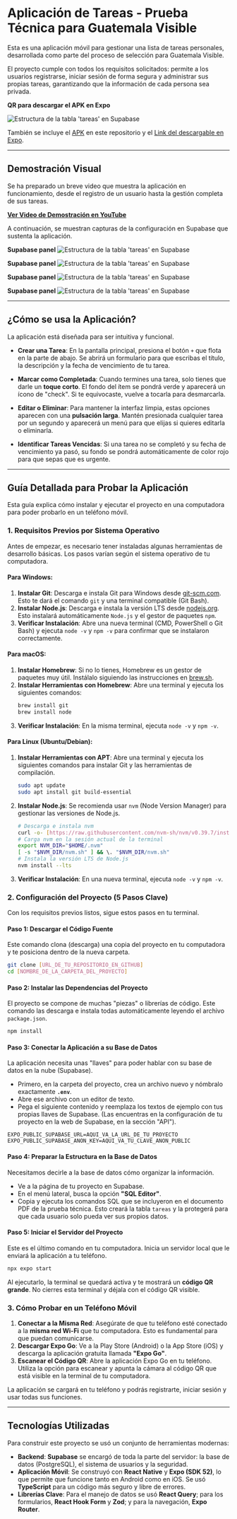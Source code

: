# Aplicación de Tareas - Prueba Técnica para Guatemala Visible

Esta es una aplicación móvil para gestionar una lista de tareas personales, desarrollada como parte del proceso de selección para Guatemala Visible.

El proyecto cumple con todos los requisitos solicitados: permite a los usuarios registrarse, iniciar sesión de forma segura y administrar sus propias tareas, garantizando que la información de cada persona sea privada.


**QR para descargar el APK en Expo**

![Estructura de la tabla 'tareas' en Supabase](assets/images/qr.png)

También se incluye el [APK](task-list-gv.apk) en este repositorio y el [Link del descargable en Expo](https://youtu.be/HtjMB1igO90).

---

## Demostración Visual

Se ha preparado un breve video que muestra la aplicación en funcionamiento, desde el registro de un usuario hasta la gestión completa de sus tareas.

[**Ver Video de Demostración en YouTube**](https://youtu.be/HtjMB1igO90)

A continuación, se muestran capturas de la configuración en Supabase que sustenta la aplicación.

**Supabase panel**
![Estructura de la tabla 'tareas' en Supabase](assets/images/1.png)

**Supabase panel**
![Estructura de la tabla 'tareas' en Supabase](assets/images/2.png)

**Supabase panel**
![Estructura de la tabla 'tareas' en Supabase](assets/images/3.png)

**Supabase panel**
![Estructura de la tabla 'tareas' en Supabase](assets/images/4.png)


---

## ¿Cómo se usa la Aplicación?

La aplicación está diseñada para ser intuitiva y funcional.

* **Crear una Tarea**: En la pantalla principal, presiona el botón `+` que flota en la parte de abajo. Se abrirá un formulario para que escribas el título, la descripción y la fecha de vencimiento de tu tarea.

* **Marcar como Completada**: Cuando termines una tarea, solo tienes que darle un **toque corto**. El fondo del ítem se pondrá verde y aparecerá un ícono de "check". Si te equivocaste, vuelve a tocarla para desmarcarla.

* **Editar o Eliminar**: Para mantener la interfaz limpia, estas opciones aparecen con una **pulsación larga**. Mantén presionada cualquier tarea por un segundo y aparecerá un menú para que elijas si quieres editarla o eliminarla.

* **Identificar Tareas Vencidas**: Si una tarea no se completó y su fecha de vencimiento ya pasó, su fondo se pondrá automáticamente de color rojo para que sepas que es urgente.

---

## Guía Detallada para Probar la Aplicación

Esta guía explica cómo instalar y ejecutar el proyecto en una computadora para poder probarlo en un teléfono móvil.

### 1. Requisitos Previos por Sistema Operativo

Antes de empezar, es necesario tener instaladas algunas herramientas de desarrollo básicas. Los pasos varían según el sistema operativo de tu computadora.

#### Para Windows:
1.  **Instalar Git**: Descarga e instala Git para Windows desde [git-scm.com](https://git-scm.com/). Esto te dará el comando `git` y una terminal compatible (Git Bash).
2.  **Instalar Node.js**: Descarga e instala la versión LTS desde [nodejs.org](https://nodejs.org/). Esto instalará automáticamente `Node.js` y el gestor de paquetes `npm`.
3.  **Verificar Instalación**: Abre una nueva terminal (CMD, PowerShell o Git Bash) y ejecuta `node -v` y `npm -v` para confirmar que se instalaron correctamente.

#### Para macOS:
1.  **Instalar Homebrew**: Si no lo tienes, Homebrew es un gestor de paquetes muy útil. Instálalo siguiendo las instrucciones en [brew.sh](https://brew.sh/).
2.  **Instalar Herramientas con Homebrew**: Abre una terminal y ejecuta los siguientes comandos:
    ```bash
    brew install git
    brew install node
    ```
3.  **Verificar Instalación**: En la misma terminal, ejecuta `node -v` y `npm -v`.

#### Para Linux (Ubuntu/Debian):
1.  **Instalar Herramientas con APT**: Abre una terminal y ejecuta los siguientes comandos para instalar Git y las herramientas de compilación.
    ```bash
    sudo apt update
    sudo apt install git build-essential
    ```
2.  **Instalar Node.js**: Se recomienda usar `nvm` (Node Version Manager) para gestionar las versiones de Node.js.
    ```bash
    # Descarga e instala nvm
    curl -o- [https://raw.githubusercontent.com/nvm-sh/nvm/v0.39.7/install.sh](https://raw.githubusercontent.com/nvm-sh/nvm/v0.39.7/install.sh) | bash
    # Carga nvm en la sesión actual de la terminal
    export NVM_DIR="$HOME/.nvm"
    [ -s "$NVM_DIR/nvm.sh" ] && \. "$NVM_DIR/nvm.sh"
    # Instala la versión LTS de Node.js
    nvm install --lts
    ```
3.  **Verificar Instalación**: En una nueva terminal, ejecuta `node -v` y `npm -v`.

### 2. Configuración del Proyecto (5 Pasos Clave)

Con los requisitos previos listos, sigue estos pasos en tu terminal.

#### Paso 1: Descargar el Código Fuente
Este comando clona (descarga) una copia del proyecto en tu computadora y te posiciona dentro de la nueva carpeta.
```bash
git clone [URL_DE_TU_REPOSITORIO_EN_GITHUB]
cd [NOMBRE_DE_LA_CARPETA_DEL_PROYECTO]
```

#### Paso 2: Instalar las Dependencias del Proyecto
El proyecto se compone de muchas "piezas" o librerías de código. Este comando las descarga e instala todas automáticamente leyendo el archivo `package.json`.
```bash
npm install
```

#### Paso 3: Conectar la Aplicación a su Base de Datos
La aplicación necesita unas "llaves" para poder hablar con su base de datos en la nube (Supabase).
* Primero, en la carpeta del proyecto, crea un archivo nuevo y nómbralo exactamente **`.env`**.
* Abre ese archivo con un editor de texto.
* Pega el siguiente contenido y reemplaza los textos de ejemplo con tus propias llaves de Supabase. (Las encuentras en la configuración de tu proyecto en la web de Supabase, en la sección "API").

```
EXPO_PUBLIC_SUPABASE_URL=AQUI_VA_LA_URL_DE_TU_PROYECTO
EXPO_PUBLIC_SUPABASE_ANON_KEY=AQUI_VA_TU_CLAVE_ANON_PUBLIC
```

#### Paso 4: Preparar la Estructura en la Base de Datos
Necesitamos decirle a la base de datos cómo organizar la información.
* Ve a la página de tu proyecto en Supabase.
* En el menú lateral, busca la opción **"SQL Editor"**.
* Copia y ejecuta los comandos SQL que se incluyeron en el documento PDF de la prueba técnica. Esto creará la tabla `tareas` y la protegerá para que cada usuario solo pueda ver sus propios datos.

#### Paso 5: Iniciar el Servidor del Proyecto
Este es el último comando en tu computadora. Inicia un servidor local que le enviará la aplicación a tu teléfono.
```bash
npx expo start
```
Al ejecutarlo, la terminal se quedará activa y te mostrará un **código QR grande**. No cierres esta terminal y déjala con el código QR visible.

### 3. Cómo Probar en un Teléfono Móvil

1.  **Conectar a la Misma Red**: Asegúrate de que tu teléfono esté conectado a la **misma red Wi-Fi** que tu computadora. Esto es fundamental para que puedan comunicarse.
2.  **Descargar Expo Go**: Ve a la Play Store (Android) o la App Store (iOS) y descarga la aplicación gratuita llamada **"Expo Go"**.
3.  **Escanear el Código QR**: Abre la aplicación Expo Go en tu teléfono. Utiliza la opción para escanear y apunta la cámara al código QR que está visible en la terminal de tu computadora.

La aplicación se cargará en tu teléfono y podrás registrarte, iniciar sesión y usar todas sus funciones.

---

## Tecnologías Utilizadas

Para construir este proyecto se usó un conjunto de herramientas modernas:

* **Backend**: **Supabase** se encargó de toda la parte del servidor: la base de datos (PostgreSQL), el sistema de usuarios y la seguridad.
* **Aplicación Móvil**: Se construyó con **React Native** y **Expo (SDK 52)**, lo que permite que funcione tanto en Android como en iOS. Se usó **TypeScript** para un código más seguro y libre de errores.
* **Librerías Clave**: Para el manejo de datos se usó **React Query**; para los formularios, **React Hook Form** y **Zod**; y para la navegación, **Expo Router**.
